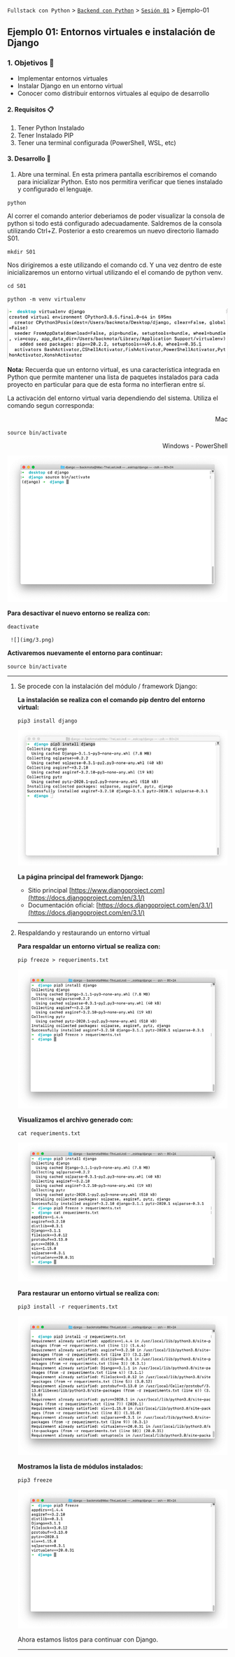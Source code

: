 `Fullstack con Python` > [`Backend con Python`](../../Readme.md) > [`Sesión 01`](../Readme.md) > Ejemplo-01
## Ejemplo 01: Entornos virtuales e instalación de Django


	
### 1. Objetivos :dart:
	
- Implementar entornos virtuales
- Instalar Django en un entorno virtual
- Conocer como distribuir entornos virtuales al equipo de desarrollo

#### 2. Requisitos :clipboard:
	
1. Tener Python Instalado
2. Tener Instalado PIP 
3. Tener una terminal configurada (PowerShell, WSL, etc)

#### 3. Desarrollo :rocket:
	
1.  Abre una terminal. En esta primera pantalla escribiremos el comando para inicializar Python. Esto nos permitira verificar que tienes instalado y configurado el lenguaje. 

   ```console
   python
   ```	
Al correr el comando anterior deberiamos de poder visualizar la consola de python si todo está configurado adecuadamente. Saldremos de la consola utilizando Ctrl+Z. Posterior a esto crearemos un nuevo directorio llamado S01.
	
   ```console
   mkdir S01
   ```	
Nos dirigiremos a este utilizando el comando cd. Y una vez dentro de este inicializaremos un entorno virtual utilizando el el comando de python venv.
	
   ```console
   cd S01
   ```	
	
   ```console
python -m venv virtualenv
   ```
   
   ![](img/1.png)


   __Nota:__ Recuerda que un entorno virtual, es una característica integrada en Python que  permite mantener una lista de paquetes instalados para cada proyecto en particular para que de esta forma no interfieran entre sí.
	
La activación del entorno virtual varia dependiendo del sistema. Utiliza el comando segun corresponda: 
	
<p align="right">
Mac
</p>

   ```console
   source bin/activate
   ```
<p align="right">
	Windows - PowerShell
</p>
	  
   ![](img/2.png)
  
   __Para desactivar el nuevo entorno se realiza con:__

   ```console
   deactivate  
   ```
     ![](img/3.png)

   __Activaremos nuevamente el entorno para continuar:__

   ```console
   source bin/activate
   ```
   ***

1. Se procede con la instalación del módulo / framework Django:

   __La instalación se realiza con el comando pip dentro del entorno virtual:__

   ```console
   pip3 install django
   ```
   ![](img/4.png)

   __La página principal del framework Django:__
   - Sitio principal [https://www.djangoproject.com](https://docs.djangoproject.com/en/3.1/)
   - Documentación oficial: [https://docs.djangoproject.com/en/3.1/](https://docs.djangoproject.com/en/3.1/)
   ***

1. Respaldando y restaurando un entorno virtual

   __Para respaldar un entorno virtual se realiza con:__

   ```console
   pip freeze > requeriments.txt
   ```
   
   ![](img/5.png)
   
   __Visualizamos el archivo generado con:__

   ```console
   cat requeriments.txt
   ```
   
   ![](img/6.png)
   
   
   __Para restaurar un entorno virtual se realiza con:__

   ```console
   pip3 install -r requeriments.txt
   ```
	
   ![](img/7.png)

   __Mostramos la lista de módulos instalados:__

   ```console
   pip3 freeze
   ```
   
   ![](img/8.png)

   Ahora estamos listos para continuar con Django.
   ***
